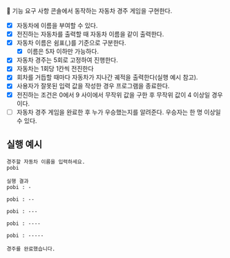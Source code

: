 🎯 기능 요구 사항
콘솔에서 동작하는 자동차 경주 게임을 구현한다.

- [X] 자동차에 이름을 부여할 수 있다.
- [X] 전진하는 자동차를 출력할 때 자동차 이름을 같이 출력한다.
- [X] 자동차 이름은 쉼표(,)를 기준으로 구분한다.
    - [X] 이름은 5자 이하만 가능하다.
- [X] 자동차 경주는 5회로 고정하여 진행한다.
- [X] 자동차는 1회당 1칸씩 전진한다
- [X] 회차를 거듭할 때마다 자동차가 지나간 궤적을 출력한다(실행 예시 참고).
- [X] 사용자가 잘못된 입력 값을 작성한 경우 프로그램을 종료한다.
- [X] 전진하는 조건은 0에서 9 사이에서 무작위 값을 구한 후 무작위 값이 4 이상일 경우이다.
- [ ] 자동차 경주 게임을 완료한 후 누가 우승했는지를 알려준다. 우승자는 한 명 이상일 수 있다.

## 실행 예시

``` 
경주할 자동차 이름을 입력하세요.
pobi

실행 결과
pobi : -

pobi : --

pobi : ---

pobi : ----

pobi : -----

경주를 완료했습니다.

```
